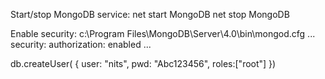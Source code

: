 Start/stop MongoDB service:
net start MongoDB
net stop MongoDB

Enable security:
c:\Program Files\MongoDB\Server\4.0\bin\mongod.cfg
...
security:
authorization: enabled
...

db.createUser(
{
user: "nits",
pwd: "Abc123456",
roles:["root"]
})
